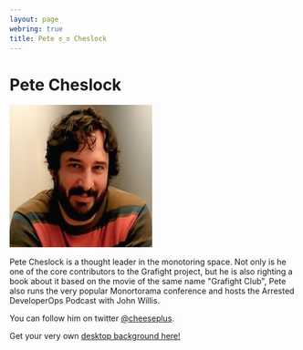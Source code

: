 ```yaml
---
layout: page
webring: true
title: Pete ಠ_ಠ Cheslock
---
```


# Pete Cheslock

![this is really pete cheslock][pete]

Pete Cheslock is a thought leader in the monotoring space.  Not only is he one of the core contributors to the Grafight project, but he is also righting a book about it based on the movie of the same name "Grafight Club", Pete also runs the very popular Monortorama conference and hosts the Arrested DeveloperOps Podcast with John Willis.

You can follow him on twitter <a href="https://twitter.com/cheeseplus">@cheeseplus</a>.

[pete]: ./pete.png

Get your very own <a href="https://../year-of-cheslock-on-the-desktop/cheslock-on-the-desktop-original.png">desktop background here!</a>
